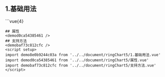 ## 1.基础用法
<demo8e0b9244c03a />
```vue{4}
<template>
    <ring-chart-5 ref="chartRef" v-bind="chartOption"></ring-chart-5>
</template>

<script setup>
import { ref, onMounted } from 'vue';

const chartRef = ref();

const seriesData = [
    { value: 1048, name: '正常' },
    { value: 735, name: '故障' },
    { value: 580, name: '告警' },
    { value: 484, name: '离线' },
    { value: 123, name: '危险' }
];
// 组合配置项
const chartOption = {
    seriesData
};

onMounted(() => chartRef.value.renderChart());
</script>
<style lang="scss" scoped>
.zrx-chart {
    height: 664px;
    background-color: rgb(3, 43, 68);
}
</style>
```
## 属性
<demod0ca54385461 />
## 支持方法
<demobaf73c812cfc />
<script setup>
import demo8e0b9244c03a from '../../document/ringChart5/1.基础用法.vue'
import demod0ca54385461 from '../../document/ringChart5/属性.vue'
import demobaf73c812cfc from '../../document/ringChart5/支持方法.vue'
</script>
